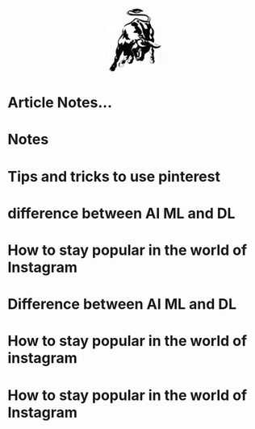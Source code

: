 
<p align="center">
    <img src="https://github.com/akhilpsin/Notes/blob/master/AI%2C%20ML%20%26%20DL/bull1.jpg"
        height="130">
</p>

# Article Notes...



# Notes
# Tips and tricks to use pinterest 
# difference between AI ML and DL
# How to stay popular in the world of Instagram
# Difference between AI ML and DL
# How to stay popular in the world of instagram
# How to stay popular in the world of Instagram
